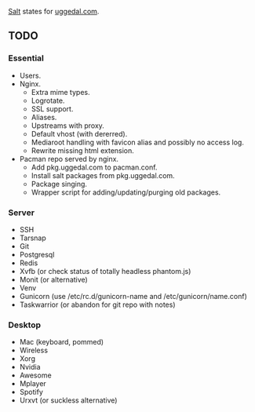 [Salt][s] states for [uggedal.com][u].

TODO
----

### Essential

* Users.
* Nginx.
  - Extra mime types.
  - Logrotate.
  - SSL support.
  - Aliases.
  - Upstreams with proxy.
  - Default vhost (with dererred).
  - Mediaroot handling with favicon alias and possibly no access log.
  - Rewrite missing html extension.
* Pacman repo served by nginx.
  - Add pkg.uggedal.com to pacman.conf.
  - Install salt packages from pkg.uggedal.com.
  - Package singing.
  - Wrapper script for adding/updating/purging old packages.

### Server

* SSH
* Tarsnap
* Git
* Postgresql
* Redis
* Xvfb (or check status of totally headless phantom.js)
* Monit (or alternative)
* Venv
* Gunicorn (use /etc/rc.d/gunicorn-name and /etc/gunicorn/name.conf)
* Taskwarrior (or abandon for git repo with notes)

### Desktop

* Mac (keyboard, pommed)
* Wireless
* Xorg
* Nvidia
* Awesome
* Mplayer
* Spotify
* Urxvt (or suckless alternative)

[s]: http://saltstack.org
[u]: http://uggedal.com
